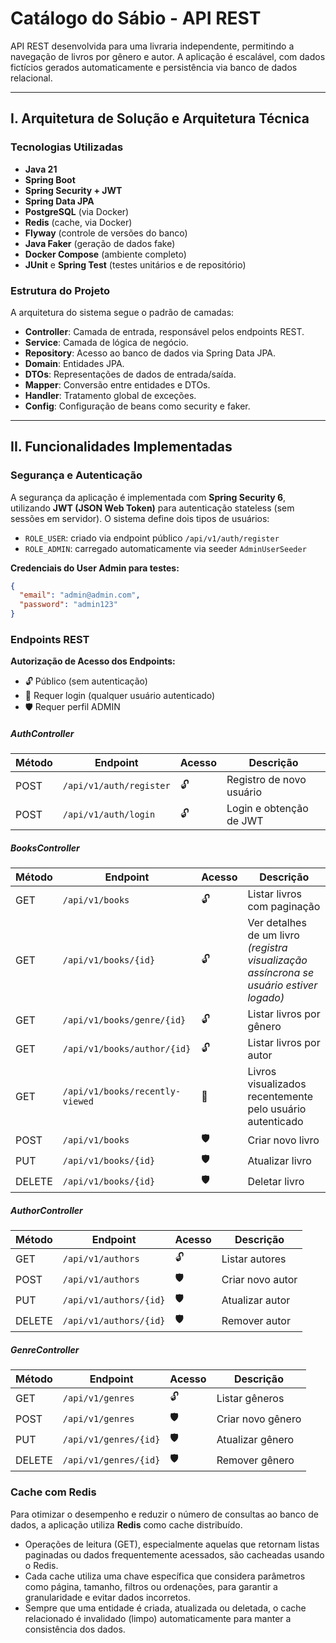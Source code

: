 # Catálogo do Sábio - API REST

API REST desenvolvida para uma livraria independente, permitindo a navegação de livros por gênero e autor. A aplicação é escalável, com dados fictícios gerados automaticamente e persistência via banco de dados relacional.

---

## I. Arquitetura de Solução e Arquitetura Técnica

### Tecnologias Utilizadas
- **Java 21**
- **Spring Boot**
- **Spring Security + JWT**
- **Spring Data JPA**
- **PostgreSQL** (via Docker)
- **Redis** (cache, via Docker)
- **Flyway** (controle de versões do banco)
- **Java Faker** (geração de dados fake)
- **Docker Compose** (ambiente completo)
- **JUnit** e **Spring Test** (testes unitários e de repositório)

### Estrutura do Projeto
A arquitetura do sistema segue o padrão de camadas:
- **Controller**: Camada de entrada, responsável pelos endpoints REST.
- **Service**: Camada de lógica de negócio.
- **Repository**: Acesso ao banco de dados via Spring Data JPA.
- **Domain**: Entidades JPA.
- **DTOs**: Representações de dados de entrada/saída.
- **Mapper**: Conversão entre entidades e DTOs.
- **Handler**: Tratamento global de exceções.
- **Config**: Configuração de beans como security e faker.

---

## II. Funcionalidades Implementadas

### Segurança e Autenticação

A segurança da aplicação é implementada com **Spring Security 6**, utilizando **JWT (JSON Web Token)** para autenticação stateless (sem sessões em servidor). O sistema define dois tipos de usuários:

- `ROLE_USER`: criado via endpoint público `/api/v1/auth/register`
- `ROLE_ADMIN`: carregado automaticamente via seeder `AdminUserSeeder`

**Credenciais do User Admin para testes:**
```json
{
  "email": "admin@admin.com",
  "password": "admin123"
}
```

### Endpoints REST

**Autorização  de Acesso dos Endpoints:**
- 🔓 Público (sem autenticação)
- 🔐 Requer login (qualquer usuário autenticado)
- 🛡️ Requer perfil ADMIN

##### AuthController
| Método | Endpoint                  | Acesso   | Descrição                        |
|--------|---------------------------|----------|----------------------------------|
| POST   | `/api/v1/auth/register`   | 🔓       | Registro de novo usuário         |
| POST   | `/api/v1/auth/login`      | 🔓       | Login e obtenção de JWT          |

##### BooksController
| Método | Endpoint                                  | Acesso   | Descrição                                                                 |
|--------|-------------------------------------------|----------|---------------------------------------------------------------------------|
| GET    | `/api/v1/books`                           | 🔓       | Listar livros com paginação                                               |
| GET    | `/api/v1/books/{id}`                      | 🔓       | Ver detalhes de um livro *(registra visualização assíncrona se usuário estiver logado)* |
| GET    | `/api/v1/books/genre/{id}`                | 🔓       | Listar livros por gênero                                                  |
| GET    | `/api/v1/books/author/{id}`               | 🔓       | Listar livros por autor                                                   |
| GET    | `/api/v1/books/recently-viewed`           | 🔐       | Livros visualizados recentemente pelo usuário autenticado                 |
| POST   | `/api/v1/books`                           | 🛡️       | Criar novo livro                                                          |
| PUT    | `/api/v1/books/{id}`                      | 🛡️       | Atualizar livro                                                           |
| DELETE | `/api/v1/books/{id}`                      | 🛡️       | Deletar livro                                                             |

##### AuthorController
| Método | Endpoint                    | Acesso   | Descrição                    |
|--------|-----------------------------|----------|------------------------------|
| GET    | `/api/v1/authors`           | 🔓       | Listar autores               |
| POST   | `/api/v1/authors`           | 🛡️       | Criar novo autor             |
| PUT    | `/api/v1/authors/{id}`      | 🛡️       | Atualizar autor              |
| DELETE | `/api/v1/authors/{id}`      | 🛡️       | Remover autor                |

##### GenreController
| Método | Endpoint                    | Acesso   | Descrição                    |
|--------|-----------------------------|----------|------------------------------|
| GET    | `/api/v1/genres`            | 🔓       | Listar gêneros               |
| POST   | `/api/v1/genres`            | 🛡️       | Criar novo gênero            |
| PUT    | `/api/v1/genres/{id}`       | 🛡️       | Atualizar gênero             |
| DELETE | `/api/v1/genres/{id}`       | 🛡️       | Remover gênero               |

### Cache com Redis

Para otimizar o desempenho e reduzir o número de consultas ao banco de dados, a aplicação utiliza **Redis** como cache distribuído.

- Operações de leitura (GET), especialmente aquelas que retornam listas paginadas ou dados frequentemente acessados, são cacheadas usando o Redis.
- Cada cache utiliza uma chave específica que considera parâmetros como página, tamanho, filtros ou ordenações, para garantir a granularidade e evitar dados incorretos.
- Sempre que uma entidade é criada, atualizada ou deletada, o cache relacionado é invalidado (limpo) automaticamente para manter a consistência dos dados.

